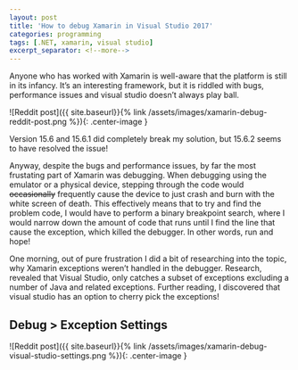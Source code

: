 ```yaml
---
layout: post
title: 'How to debug Xamarin in Visual Studio 2017'
categories: programming
tags: [.NET, xamarin, visual studio]
excerpt_separator: <!--more-->
---
```


Anyone who has worked with Xamarin is well-aware that the platform is still in its infancy. It’s an interesting framework, but it is riddled with bugs, performance issues and visual studio doesn’t always play ball.

<!--more-->

![Reddit post]({{ site.baseurl}}{% link /assets/images/xamarin-debug-reddit-post.png %}){: .center-image }

Version 15.6 and 15.6.1 did completely break my solution, but 15.6.2 seems to have resolved the issue!

Anyway, despite the bugs and performance issues, by far the most frustating part of Xamarin was debugging. When debugging using the emulator or a physical device, stepping through the code would ~~occasionally~~ frequently cause the device to just crash and burn with the white screen of death. This effectively means that to try and find the problem code, I would have to perform a binary breakpoint search, where I would narrow down the amount of code that runs until I find the line that cause the exception, which killed the debugger. In other words, run and hope!

One morning, out of pure frustration I did a bit of researching into the topic, why Xamarin exceptions weren’t handled in the debugger. Research, revealed that Visual Studio, only catches a subset of exceptions excluding a number of Java and related exceptions. Further reading, I discovered that visual studio has an option to cherry pick the exceptions!

## Debug > Exception Settings

![Reddit post]({{ site.baseurl}}{% link /assets/images/xamarin-debug-visual-studio-settings.png %}){: .center-image }